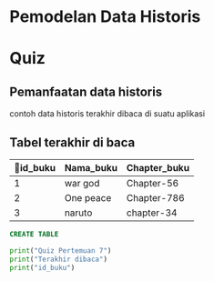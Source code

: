 
# Pemodelan Data Historis

# Quiz
## Pemanfaatan data historis
contoh data historis terakhir dibaca di suatu aplikasi
## Tabel terakhir di baca
|🔑id_buku|Nama_buku|Chapter_buku|
|---|---|---|
|1|war god|Chapter-56|
|2|One peace|Chapter-786|
|3|naruto|chapter-34|

```sql
CREATE TABLE
```
```python
print("Quiz Pertemuan 7")
print("Terakhir dibaca")
print("id_buku")
